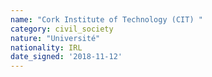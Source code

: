 ```yaml
---
name: "Cork Institute of Technology (CIT) "
category: civil_society
nature: "Université"
nationality: IRL
date_signed: '2018-11-12'
---
```

    